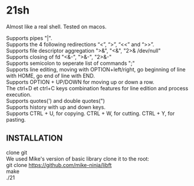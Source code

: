 # 21sh
Almost like a real shell. Tested on macos.

Supports pipes "|".\
Supports the 4 following redirections “<”, “>”, “<<” and “>>”.\
Supports file descriptor aggregation ">&", "<&", "2>& /dev/null"\
Supports closing of fd "<&-", ">&-", "2>&-"\
Supports semicolon to seperate list of commands ";"\
Supports line editing, moving with OPTION+left/right, go beginning of line with HOME, go end of line with END.\
Supports OPTION + UP/DOWN for moving up or down a row.\
The ctrl+D et ctrl+C keys combination features for line edition and process execution.\
Supports quotes(') and double quotes(")\
Supports history with up and down keys.\
Supports CTRL + U, for copying. CTRL + W, for cutting. CTRL + Y, for pasting.

## INSTALLATION
clone git\
We used Mike's version of basic library clone it to the root:\
git clone https://github.com/mike-ninja/libft \
make\
./21
